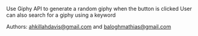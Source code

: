 Use Giphy API to generate a random giphy when the button is clicked
User can also search for a giphy using a keyword

Authors: ahkillahdavis@gmail.com and baloghmathias@gmail.com
